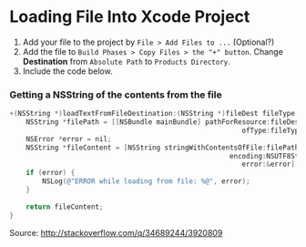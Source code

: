 # Loading File Into Xcode Project

1. Add your file to the project by `File > Add Files to ...` (Optional?)
2. Add the file to `Build Phases > Copy Files > the "+" button`. Change **Destination** from `Absolute Path` to `Products Directory`. 
3. Include the code below. 


### Getting a NSString of the contents from the file
```Objective-C
+(NSString *)loadTextFromFileDestination:(NSString *)fileDest fileType:(NSString *)fileType{
    NSString *filePath = [[NSBundle mainBundle] pathForResource:fileDest
                                                         ofType:fileType];
    NSError *error = nil;
    NSString *fileContent = [NSString stringWithContentsOfFile:filePath
                                                      encoding:NSUTF8StringEncoding
                                                         error:&error];
    if (error) {
        NSLog(@"ERROR while loading from file: %@", error);
    }
    
    return fileContent;
}
```

Source: http://stackoverflow.com/q/34689244/3920809 
